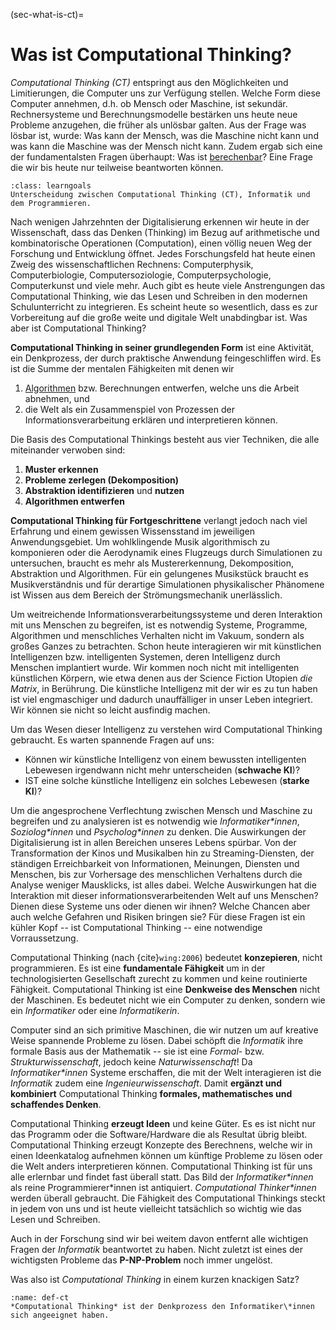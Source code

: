(sec-what-is-ct)=
# Was ist Computational Thinking?

*Computational Thinking (CT)* entspringt aus den Möglichkeiten und Limitierungen, die Computer uns zur Verfügung stellen.
Welche Form diese Computer annehmen, d.h. ob Mensch oder Maschine, ist sekundär.
Rechnersysteme und Berechnungsmodelle bestärken uns heute neue Probleme anzugehen, die früher als unlösbar galten.
Aus der Frage was lösbar ist, wurde: Was kann der Mensch, was die Maschine nicht kann und was kann die Maschine was der Mensch nicht kann.
Zudem ergab sich eine der fundamentalsten Fragen überhaupt: Was ist [berechenbar](def-computable)?
Eine Frage die wir bis heute nur teilweise beantworten können.

```{admonition} Lernziel
:class: learngoals
Unterscheidung zwischen Computational Thinking (CT), Informatik und dem Programmieren.
```

Nach wenigen Jahrzehnten der Digitalisierung erkennen wir heute in der Wissenschaft, dass das Denken (Thinking) im Bezug auf arithmetische und kombinatorische Operationen (Computation), einen völlig neuen Weg der Forschung und Entwicklung öffnet.
Jedes Forschungsfeld hat heute einen Zweig des wissenschaftlichen Rechnens: Computerphysik, Computerbiologie, Computersoziologie, Computerpsychologie, Computerkunst und viele mehr.
Auch gibt es heute viele Anstrengungen das Computational Thinking, wie das Lesen und Schreiben in den modernen Schulunterricht zu integrieren.
Es scheint heute so wesentlich, dass es zur Vorbereitung auf die große weite und digitale Welt unabdingbar ist. 
Was aber ist Computational Thinking?

**Computational Thinking in seiner grundlegenden Form** ist eine Aktivität, ein Denkprozess, der durch praktische Anwendung feingeschliffen wird.
Es ist die Summe der mentalen Fähigkeiten mit denen wir
1. [Algorithmen](def-algorithm) bzw. Berechnungen entwerfen, welche uns die Arbeit abnehmen, und 
2. die Welt als ein Zusammenspiel von Prozessen der Informationsverarbeitung erklären und interpretieren können.

Die Basis des Computational Thinkings besteht aus vier Techniken, die alle miteinander verwoben sind:
1. **Muster erkennen**
2. **Probleme zerlegen (Dekomposition)**
3. **Abstraktion identifizieren** und **nutzen**
4. **Algorithmen entwerfen**

**Computational Thinking für Fortgeschrittene** verlangt jedoch nach viel Erfahrung und einem gewissen Wissensstand im jeweiligen Anwendungsgebiet.
Um wohlklingende Musik algorithmisch zu komponieren oder die Aerodynamik eines Flugzeugs durch Simulationen zu untersuchen, braucht es mehr als Mustererkennung, Dekomposition, Abstraktion und Algorithmen.
Für ein gelungenes Musikstück braucht es Musikverständnis und für derartige Simulationen physikalischer Phänomene ist Wissen aus dem Bereich der Strömungsmechanik unerlässlich.

Um weitreichende Informationsverarbeitungssysteme und deren Interaktion mit uns Menschen zu begreifen, ist es notwendig Systeme, Programme, Algorithmen und menschliches Verhalten nicht im Vakuum, sondern als großes Ganzes zu betrachten.
Schon heute interagieren wir mit künstlichen Intelligenzen bzw. intelligenten Systemen, deren Intelligenz durch Menschen implantiert wurde.
Wir kommen noch nicht mit intelligenten künstlichen Körpern, wie etwa denen aus der Science Fiction Utopien *die Matrix*, in Berührung.
Die künstliche Intelligenz mit der wir es zu tun haben ist viel engmaschiger und dadurch unauffälliger in unser Leben integriert.
Wir können sie nicht so leicht ausfindig machen.

Um das Wesen dieser Intelligenz zu verstehen wird Computational Thinking gebraucht.
Es warten spannende Fragen auf uns:

+ Können wir künstliche Intelligenz von einem bewussten intelligenten Lebewesen irgendwann nicht mehr unterscheiden (**schwache KI**)?
+ IST eine solche künstliche Intelligenz ein solches Lebewesen (**starke KI**)?

Um die angesprochene Verflechtung zwischen Mensch und Maschine zu begreifen und zu analysieren ist es notwendig wie *Informatiker\*innen*, *Soziolog\*innen* und *Psycholog\*innen* zu denken.
Die Auswirkungen der Digitalisierung ist in allen Bereichen unseres Lebens spürbar.
Von der Transformation der Kinos und Musikalben hin zu Streaming-Diensten, der ständigen Erreichbarkeit von Informationen, Meinungen, Diensten und Menschen, bis zur Vorhersage des menschlichen Verhaltens durch die Analyse weniger Mausklicks, ist alles dabei.
Welche Auswirkungen hat die Interaktion mit dieser informationsverarbeitenden Welt auf uns Menschen?
Dienen diese Systeme uns oder dienen wir ihnen?
Welche Chancen aber auch welche Gefahren und Risiken bringen sie?
Für diese Fragen ist ein kühler Kopf -- ist Computational Thinking -- eine notwendige Vorraussetzung.

Computational Thinking (nach {cite}`wing:2006`) bedeutet **konzepieren**, nicht programmieren.
Es ist eine **fundamentale Fähigkeit** um in der technologisierten Gesellschaft zurecht zu kommen und keine routinierte Fähigkeit.
Computational Thinking ist eine **Denkweise des Menschen** nicht der Maschinen.
Es bedeutet nicht wie ein Computer zu denken, sondern wie ein *Informatiker* oder eine *Informatikerin*.

Computer sind an sich primitive Maschinen, die wir nutzen um auf kreative Weise spannende Probleme zu lösen.
Dabei schöpft die *Informatik* ihre formale Basis aus der Mathematik -- sie ist eine *Formal*- bzw. *Strukturwissenschaft*, jedoch keine *Naturwissenschaft*!
Da *Informatiker\*innen* Systeme erschaffen, die mit der Welt interagieren ist die *Informatik* zudem eine *Ingenieurwissenschaft*.
Damit **ergänzt und kombiniert** Computational Thinking **formales, mathematisches und schaffendes Denken**. 

Computational Thinking **erzeugt Ideen** und keine Güter.
Es es ist nicht nur das Programm oder die Software/Hardware die als Resultat übrig bleibt.
Computational Thinking erzeugt Konzepte des Berechnens, welche wir in einen Ideenkatalog aufnehmen können um künftige Probleme zu lösen oder die Welt anders interpretieren können.
Computational Thinking ist für uns alle erlernbar und findet fast überall statt.
Das Bild der *Informatiker\*innen* als reine Programmierer\*innen ist antiquiert.
*Computational Thinker\*innen* werden überall gebraucht.
Die Fähigkeit des Computational Thinkings steckt in jedem von uns und ist heute vielleicht tatsächlich so wichtig wie das Lesen und Schreiben.

Auch in der Forschung sind wir bei weitem davon entfernt alle wichtigen Fragen der *Informatik* beantwortet zu haben.
Nicht zuletzt ist eines der wichtigsten Probleme das **P-NP-Problem** noch immer ungelöst.

Was also ist *Computational Thinking* in einem kurzen knackigen Satz?

```{admonition} Computational Thinking
:name: def-ct
*Computational Thinking* ist der Denkprozess den Informatiker\*innen sich angeeignet haben.
```